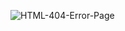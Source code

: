 ![HTML-404-Error-Page](https://github.com/user-attachments/assets/39c7f45b-3b3e-4a70-b76a-a781e7ffb795)

